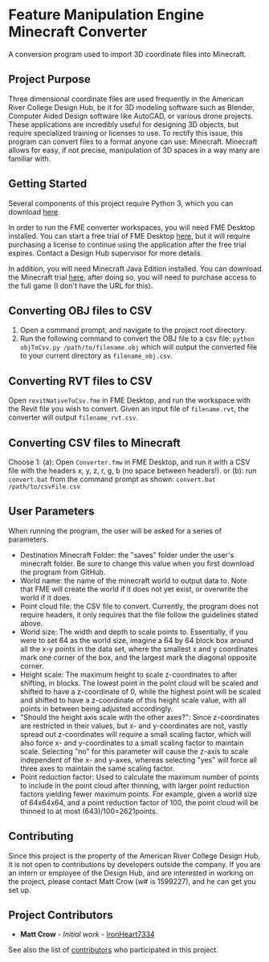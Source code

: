 # Feature Manipulation Engine Minecraft Converter

A conversion program used to import 3D coordinate files into Minecraft.

## Project Purpose

Three dimensional coordinate files are used frequently in the American River College Design Hub, be it for 3D modeling software such as Blender, Computer Aided Design software like AutoCAD, or various drone projects. These applications are incredibly useful for designing 3D objects, but require specialized training or licenses to use. To rectify this issue, this program can convert files to a format anyone can use: Minecraft. Minecraft allows for easy, if not precise, manipulation of 3D spaces in a way many are familiar with.

## Getting Started

Several components of this project require Python 3, which you can download [here](https://www.python.org/downloads/).

In order to run the FME converter workspaces, you will need FME Desktop installed. You can start a free trial of FME Desktop [here](https://www.safe.com/fme/fme-desktop/), but it will require purchasing a license to continue using the application after the free trial expires. Contact a Design Hub supervisor for more details.

In addition, you will need Minecraft Java Edition installed. You can download the Minecraft trial [here](https://www.minecraft.net/en-us/download/), after doing so, you will need to purchase access to the full game (I don't have the URL for this).

## Converting OBJ files to CSV

1. Open a command prompt, and navigate to the project root directory.
2. Run the following command to convert the OBJ file to a csv file:
`python objToCsv.py /path/to/filename.obj`
which will output the converted file to your current directory as `filename_obj.csv`.

## Converting RVT files to CSV

Open `revitNativeToCsv.fme` in FME Desktop, and run the workspace with the Revit file you wish to convert. Given an input file of `filename.rvt`, the converter will output `filename_rvt.csv`.

## Converting CSV files to Minecraft

Choose 1:
(a): Open `Converter.fmw` in FME Desktop, and run it with a CSV file with the headers x, y, z, r, g, b (no space between headers!).
or (b): run `convert.bat` from the command prompt as shown:
`convert.bat /path/to/csvFile.csv`

## User Parameters
When running the program, the user will be asked for a series of parameters.
* Destination Minecraft Folder: the "saves" folder under the user's minecraft folder. Be sure to change this value when you first download the program from GitHub.
* World name: the name of the minecraft world to output data to. Note that FME will create the world if it does not yet exist, or overwrite the world if it does.
* Point cloud file: the CSV file to convert. Currently, the program does not require headers, it only requires that the file follow the guidelines stated above.
* World size: The width and depth to scale points to. Essentially, if you were to set 64 as the world size, imagine a 64 by 64 block box around all the x-y points in the data set, where  the smallest x and y coordinates mark one corner of the box, and the largest mark the diagonal opposite corner.
* Height scale: The maximum height to scale z-coordinates to after shifting, in blocks. The lowest point in the point cloud will be scaled and shifted to have a z-coordinate of 0, while the highest point will be scaled and shifted to have a z-coordinate of this height scale value, with all points in between being adjusted accordingly.
* "Should the height axis scale with the other axes?": Since z-coordinates are restricted in their values, but x- and y-coordinates are not, vastly spread out z-coordinates will require a small scaling factor, which will also force x- and y-coordinates to a small scaling factor to maintain scale. Selecting "no" for this parameter will cause the z-axis to scale independent of the x- and y-axes, whereas selecting "yes" will force all three axes to maintain the same scaling factor.
* Point reduction factor: Used to calculate the maximum number of points to include in the point cloud after thinning, with larger point reduction factors yielding fewer maximum points. For example, given a world size of 64x64x64, and a point reduction factor of 100, the point cloud will be thinned to at most (643)/100=2621points.


## Contributing

Since this project is the property of the American River College Design Hub, it is not open to contributions by developers outside the company. If you are an intern or employee of the Design Hub, and are interested in working on the project, please contact Matt Crow (w# is 1599227), and he can get you set up.

## Project Contributors

* **Matt Crow** - *Initial work* - [IronHeart7334](https://github.com/IronHeart7334)

See also the list of [contributors](https://github.com/design-hub-arc/ARCDHWebAutomator/contributors) who participated in this project.
